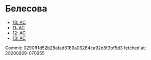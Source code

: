 # Белесова
- [10: AC](10.md)
- [11: AC](11.md)
- [12: AC](12.md)
- [13: AC](13.md)

Commit: 0290ff1d52b28afad6189a06284ca92d8f3bf5d3
 fetched at: 20200929-070955
